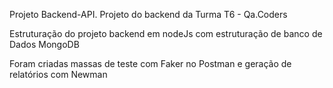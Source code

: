 Projeto Backend-API.
Projeto do backend da Turma T6 - Qa.Coders 

Estruturação do projeto backend em nodeJs com estruturação de banco de Dados MongoDB

Foram criadas massas de teste com Faker no Postman e geração de relatórios com Newman 
